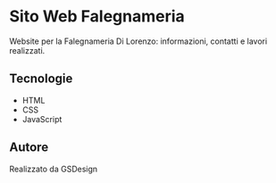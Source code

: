 # Sito Web Falegnameria
Website per la Falegnameria Di Lorenzo: informazioni, contatti e lavori realizzati.

## Tecnologie
- HTML
- CSS
- JavaScript

## Autore
Realizzato da GSDesign
